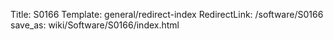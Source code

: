 Title: S0166
Template: general/redirect-index
RedirectLink: /software/S0166
save_as: wiki/Software/S0166/index.html